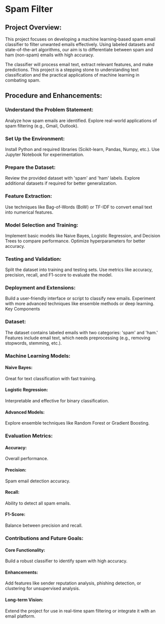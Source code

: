 # Spam Filter

## Project Overview:

This project focuses on developing a machine learning-based spam email classifier to filter unwanted emails effectively. Using labeled datasets and state-of-the-art algorithms, our aim is to differentiate between spam and ham (non-spam) emails with high accuracy.

The classifier will process email text, extract relevant features, and make predictions. This project is a stepping stone to understanding text classification and the practical applications of machine learning in combating spam.

## Procedure and Enhancements:

### Understand the Problem Statement:

Analyze how spam emails are identified.
Explore real-world applications of spam filtering (e.g., Gmail, Outlook).

### Set Up the Environment:

Install Python and required libraries (Scikit-learn, Pandas, Numpy, etc.).
Use Jupyter Notebook for experimentation.

### Prepare the Dataset:

Review the provided dataset with 'spam' and 'ham' labels.
Explore additional datasets if required for better generalization.

### Feature Extraction:

Use techniques like Bag-of-Words (BoW) or TF-IDF to convert email text into numerical features.

### Model Selection and Training:

Implement basic models like Naive Bayes, Logistic Regression, and Decision Trees to compare performance.
Optimize hyperparameters for better accuracy.

### Testing and Validation:

Split the dataset into training and testing sets.
Use metrics like accuracy, precision, recall, and F1-score to evaluate the model.

### Deployment and Extensions:

Build a user-friendly interface or script to classify new emails.
Experiment with more advanced techniques like ensemble methods or deep learning.
Key Components

### Dataset:
The dataset contains labeled emails with two categories: 'spam' and 'ham.'
Features include email text, which needs preprocessing (e.g., removing stopwords, stemming, etc.).

### Machine Learning Models:

#### Naive Bayes: 

Great for text classification with fast training.

#### Logistic Regression: 

Interpretable and effective for binary classification.

#### Advanced Models: 

Explore ensemble techniques like Random Forest or Gradient Boosting.

### Evaluation Metrics:

#### Accuracy: 

Overall performance.

#### Precision: 

Spam email detection accuracy.

#### Recall: 

Ability to detect all spam emails.

#### F1-Score: 

Balance between precision and recall.

### Contributions and Future Goals:

#### Core Functionality: 

Build a robust classifier to identify spam with high accuracy.

#### Enhancements: 

Add features like sender reputation analysis, phishing detection, or clustering for unsupervised analysis.

#### Long-term Vision: 

Extend the project for use in real-time spam filtering or integrate it with an email platform.
